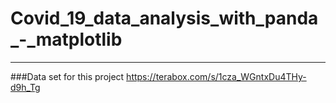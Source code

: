 # Covid_19_data_analysis_with_panda_-_matplotlib
----
###Data set for this project
https://terabox.com/s/1cza_WGntxDu4THy-d9h_Tg
